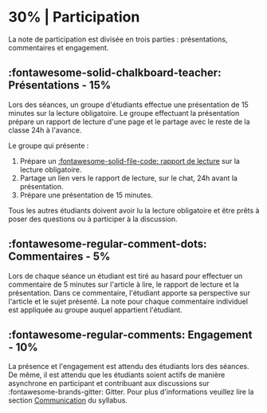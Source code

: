 # 30% | Participation
La note de participation est divisée en trois parties : présentations, commentaires et engagement.

## **:fontawesome-solid-chalkboard-teacher: Présentations - 15%**
Lors des séances, un groupe d'étudiants effectue une présentation de 15 minutes sur la lecture obligatoire. Le groupe effectuant la présentation prépare un rapport de lecture d'une page et le partage avec le reste de la classe 24h à l'avance.

Le groupe qui présente :

1. Prépare un [:fontawesome-solid-file-code: rapport de lecture](https://colab.research.google.com/github/mickaeltemporao/mdss-materials/blob/main/rapport-de-lecture.ipynb) sur la lecture obligatoire.
2. Partage un lien vers le rapport de lecture, sur le chat, 24h avant la présentation.
3. Prépare une présentation de 15 minutes.

Tous les autres étudiants doivent avoir lu la lecture obligatoire et être prêts à poser des questions ou à participer à la discussion.

## **:fontawesome-regular-comment-dots: Commentaires - 5%**
Lors de chaque séance un étudiant est tiré au hasard pour effectuer un commentaire de 5 minutes sur l'article à lire, le rapport de lecture et la présentation. Dans ce commentaire, l'étudiant apporte sa perspective sur l'article et le sujet présenté. La note pour chaque commentaire individuel est appliquée au groupe auquel appartient l'étudiant.

## **:fontawesome-regular-comments: Engagement - 10%**
La présence et l'engagement est attendu des étudiants lors des séances. De même, il est attendu que les étudiants soient actifs de manière asynchrone en participant et contribuant aux discussions sur :fontawesome-brands-gitter: Gitter. Pour plus d'informations veuillez lire la section [Communication](../../#communication) du syllabus.

